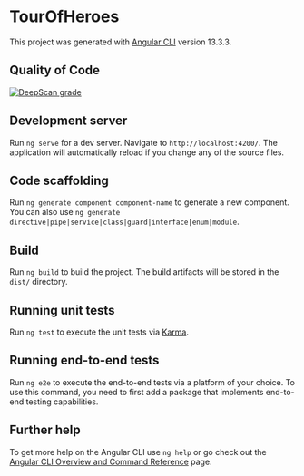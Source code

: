 # TourOfHeroes

This project was generated with [Angular CLI](https://github.com/angular/angular-cli) version 13.3.3.

## Quality of Code

[![DeepScan grade](https://deepscan.io/api/teams/17467/projects/20826/branches/579214/badge/grade.svg)](https://deepscan.io/dashboard#view=project&tid=17467&pid=20826&bid=579214)

## Development server

Run `ng serve` for a dev server. Navigate to `http://localhost:4200/`. The application will automatically reload if you change any of the source files.

## Code scaffolding

Run `ng generate component component-name` to generate a new component. You can also use `ng generate directive|pipe|service|class|guard|interface|enum|module`.

## Build

Run `ng build` to build the project. The build artifacts will be stored in the `dist/` directory.

## Running unit tests

Run `ng test` to execute the unit tests via [Karma](https://karma-runner.github.io).

## Running end-to-end tests

Run `ng e2e` to execute the end-to-end tests via a platform of your choice. To use this command, you need to first add a package that implements end-to-end testing capabilities.

## Further help

To get more help on the Angular CLI use `ng help` or go check out the [Angular CLI Overview and Command Reference](https://angular.io/cli) page.

